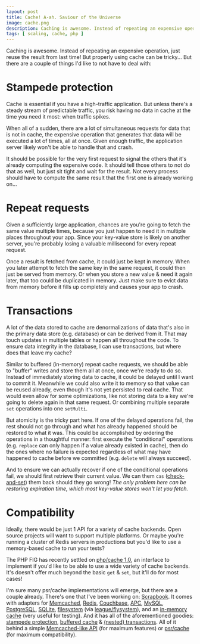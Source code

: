 ```yaml
---
layout: post
title: Cache! A-ah. Saviour of the Universe
image: cache.png
description: Caching is awesome. Instead of repeating an expensive operation, just reuse the result from last time! But properly using cache can be tricky... But there are a couple of things I'd like to not have to deal with. Stampede protection, repeat requests, transactions and compatibility.
tags: [ scaling, cache, php ]
---
```


Caching is awesome. Instead of repeating an expensive operation, just reuse the
result from last time! But properly using cache can be tricky... But there are a
couple of things I'd like to not have to deal with:

<!-- more -->

# Stampede protection

Cache is essential if you have a high-traffic application. But unless there's a
steady stream of predictable traffic, you risk having no data in cache at the
time you need it most: when traffic spikes.

When all of a sudden, there are a lot of simultaneous requests for data that is
not in cache, the expensive operation that generates that data will be executed
a lot of times, all at once. Given enough traffic, the application server likely
won't be able to handle that and crash.

It should be possible for the very first request to signal the others that it's
already computing the expensive code. It should tell those others to not do that
as well, but just sit tight and wait for the result. Not every process should
have to compute the same result that the first one is already working on...

# Repeat requests

Given a sufficiently large application, chances are you're going to fetch the
same value multiple times, because you just happen to need it in multiple places
throughout your app. Since your key-value store is likely on another server,
you're probably losing a valuable millisecond for every repeat request.

Once a result is fetched from cache, it could just be kept in memory. When you
later attempt to fetch the same key in the same request, it could then just be
served from memory. Or when you store a new value & need it again later, that
too could be duplicated in memory. Just make sure to evict data from memory
before it fills up completely and causes your app to crash.

# Transactions

A lot of the data stored to cache are denormalizations of data that's also in
the primary data store (e.g. database) or can be derived from it. That may touch
updates in multiple tables or happen all throughout the code. To ensure data
integrity in the database, I can use transactions, but where does that leave my
cache?

Similar to buffered (in-memory) repeat cache requests, we should be able to
"buffer" writes and store them all at once, once we're ready to do so. Instead
of immediately storing data to cache, it could be delayed until I want to commit
it. Meanwhile we could also write it to memory so that value can be reused
already, even though it's not yet persisted to real cache. That would even allow
for some optimizations, like not storing data to a key we're going to delete
again in that same request. Or combining multiple separate `set` operations into
one `setMulti`.

But atomicity is the tricky part here. If one of the delayed operations fail,
the rest should not go through and what has already happened should be restored
to what it was. This could be accomplished by ordering the operations in a
thoughtful manner: first execute the "conditional" operations (e.g. `replace`
can only happen if a value already existed in cache), then do the ones where no
failure is expected regardless of what may have happened to cache before we
committed (e.g. `delete` will always succeed).

And to ensure we can actually recover if one of the conditional operations fail,
we should first retrieve their current value. We can them `cas`
([check-and-set](https://en.wikipedia.org/wiki/Compare-and-swap)) them back
should they go wrong! *The only problem here can be restoring expiration time,
which most key-value stores won't let you fetch.*

# Compatibility

Ideally, there would be just 1 API for a variety of cache backends. Open source
projects will want to support multiple platforms. Or maybe you're running a
cluster of Redis servers in productions but you'd like to use a memory-based
cache to run your tests?

The PHP FIG has recently settled on [php/cache 1.0](http://www.php-fig.org/psr/psr-6/),
an interface to implement if you'd like to be able to use a wide variety of
cache backends. It's doesn't offer much beyond the basic `get` & `set`, but
it'll do for most cases!

I'm sure many psr/cache implementations will emerge, but there are a couple
already. There's one that I've been working on: [Scrapbook](http://www.scrapbook.cash/).
It comes with adapters for [Memcached](http://www.scrapbook.cash/adapters/memcached.html),
[Redis](http://www.scrapbook.cash/adapters/redis.html),
[Couchbase](http://www.scrapbook.cash/adapters/couchbase.html),
[APC](http://www.scrapbook.cash/adapters/apc.html),
[MySQL](http://www.scrapbook.cash/adapters/mysql.html),
[PostgreSQL](http://www.scrapbook.cash/adapters/postgresql.html),
[SQLite](http://www.scrapbook.cash/adapters/sqlite.html),
[filesystem](http://www.scrapbook.cash/adapters/flysystem.html) (via [league/flysystem](http://flysystem.thephpleague.com/)),
and an [in-memory cache](http://www.scrapbook.cash/adapters/memory.html) (very
useful for testing). And it has all of the aforementioned goodies:
[stampede protection](http://www.scrapbook.cash/projects/stampede-protector.html),
[buffered cache](http://www.scrapbook.cash/projects/buffered-cache.html) &
[(nested) transactions](http://www.scrapbook.cash/projects/transactional-cache.html).
All of it behind a simple [Memcached-like API](http://www.scrapbook.cash/projects/key-value-store.html)
(for maximum features) or [psr/cache](http://www.scrapbook.cash/projects/psr-cache.html)
(for maximum compatibility).
